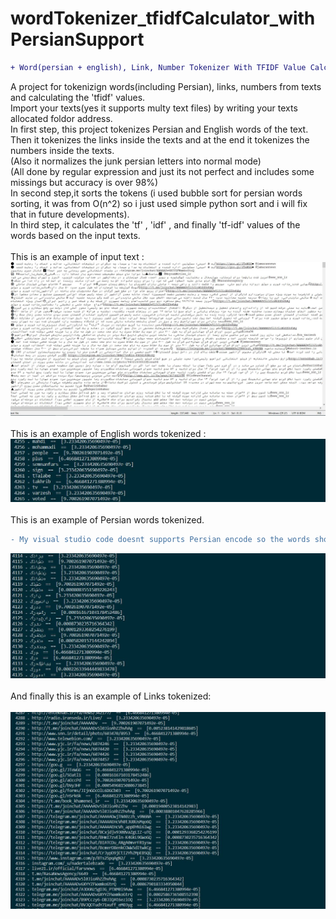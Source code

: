 # wordTokenizer_tfidfCalculator_withPersianSupport
```diff
+ Word(persian + english), Link, Number Tokenizer With TFIDF Value Calculator
```
A project for tokenizign words(including Persian), links, numbers from texts and calculating the 'tfidf' values.</br>
Import your texts(yes it supports multy text files) by writing your texts allocated foldor address.</br>
In first step, this project tokenizes Persian and English words of the text.</br>
Then it tokenizes the links inside the texts and at the end it tokenizes the numbers inside the texts.</br>
(Also it normalizes the junk persian letters into normal mode)</br>
(All done by regular expression and just its not perfect and includes some missings but accuracy is over 98%)</br>
In second step,it sorts the tokens (i used bubble sort for persian words sorting, it was from O(n^2) so
i just used simple python sort and i will fix that in future developments).</br>
In third step, it calculates the 'tf' , 'idf' , and finally 'tf-idf' values of the words based on the input texts.</br></br>
This is an example of input text :</br>
![](input.JPG)
</br></br>
This is an example of English words tokenized : </br>
![](1.JPG)
</br></br>
This is an example of Persian words tokenized.
```diff
- My visual studio code doesnt supports Persian encode so the words showed reversed like this !
```
![](2.JPG)
</br></br>
And finally this is an example of Links tokenized:</br></br>
![](3.JPG)
